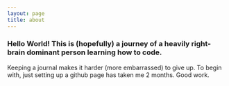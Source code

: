 ```yaml
---
layout: page
title: about
---
```



### Hello World! This is (hopefully) a journey of a heavily right-brain dominant person learning how to code. 

Keeping a journal makes it harder (more embarrassed) to give up. To begin with, just setting up a github page has taken me 2 months. Good work.

